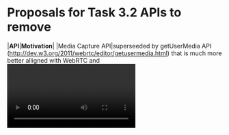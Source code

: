 Proposals for Task 3.2 APIs to remove
=====================================

|**API**|**Motivation**|
|Media Capture API|superseeded by getUserMedia API (http://dev.w3.org/2011/webrtc/editor/getusermedia.html) that is much more better alligned with WebRTC and <video>/<audio>-tag and for which Web browsers implementations exist|
|Attestation API|Lack of real implementation — will be turned into an optional research api & possibly a separate project |
|User profile API|No implementation in webinos. OpenID was implemented for demo purposes. After deeper investigations it is clear, that openID could be used for userprofile experience (see http://openid.net/specs/openid-attribute-exchange-1_0.html) |
|||
|||

